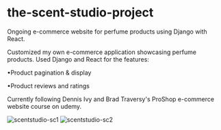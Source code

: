 # the-scent-studio-project
Ongoing e-commerce website for perfume products using Django with React. 

Customized my own e-commerce application showcasing perfume products. Used Django and React for the features:

•Product pagination & display 

•Product reviews and ratings 

Currently following Dennis Ivy and Brad Traversy's ProShop e-commerce website course on udemy. 

![scentstudio-sc1](https://user-images.githubusercontent.com/99721186/158152344-78295005-d95f-4b6b-9561-3a27f2875008.png)
![scentstudio-sc2](https://user-images.githubusercontent.com/99721186/158152361-e89e72c8-9832-43d6-83e7-777c2ddf99d0.png)
